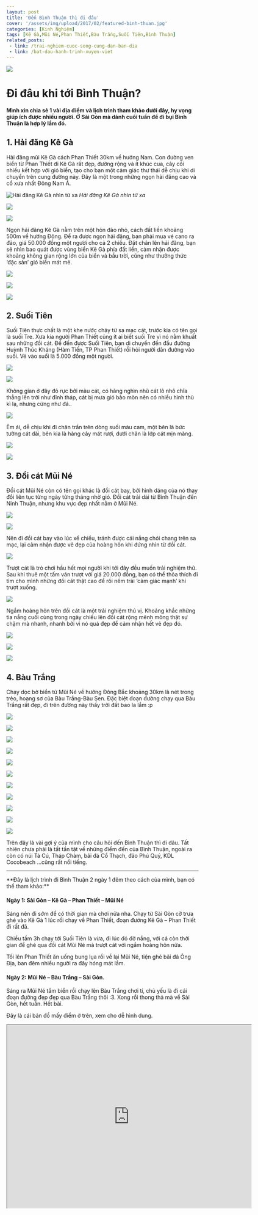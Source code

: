 ```yaml
---
layout: post
title: 'Đến Bình Thuận thì đi đâu'
cover: '/assets/img/upload/2017/02/featured-binh-thuan.jpg'
categories: [Kinh Nghiệm]
tags: [Kê Gà,Mũi Né,Phan Thiết,Bàu Trắng,Suối Tiên,Bình Thuận]
related_posts:
 - link: /trai-nghiem-cuoc-song-cung-dan-ban-dia
 - link: /bat-dau-hanh-trinh-xuyen-viet
---
```



![](https://dendosg.github.io/assets/img/upload/2017/02/f-binh-thuan.jpg)

# Đi đâu khi tới Bình Thuận?

**Mình xin chia sẻ 1 vài địa điểm và lịch trình tham khảo dưới đây, hy vọng giúp ích được nhiều người. Ở Sài Gòn mà dành cuối tuần để đi bụi Bình Thuận là hợp lý lắm đó.**

## 1. Hải đăng Kê Gà

Hải đăng mũi Kê Gà cách Phan Thiết 30km về hướng Nam. Con đường ven biển từ Phan Thiết đi Kê Gà rất đẹp, đường rộng và ít khúc cua, cây cối nhiều kết hợp với gió biển, tạo cho bạn một cảm giác thư thái dễ chịu khi di chuyển trên cung đường này. Đây là một trong những ngọn hải đăng cao và cổ xưa nhất Đông Nam Á.

![Hải đăng Kê Gà nhìn từ xa](https://dendosg.github.io/assets/img/upload/2017/02/phan-thiet-mui-ne-binh-thuan-1-1.jpg)
*Hải đăng Kê Gà nhìn từ xa*

![](https://dendosg.github.io/assets/img/upload/2017/02/phan-thiet-mui-ne-binh-thuan-18.jpg)

![](https://dendosg.github.io/assets/img/upload/2017/02/phan-thiet-mui-ne-binh-thuan-16.jpg)

Ngọn hải đăng Kê Gà nằm trên một hòn đảo nhỏ, cách đất liền khoảng 500m về hướng Đông. Để ra được ngọn hải đăng, bạn phải mua vé cano ra đảo, giá 50.000 đồng một người cho cả 2 chiều. Đặt chân lên hải đăng, bạn sẽ nhìn bao quát được vùng biển Kê Gà phía đất liền, cảm nhận được khoảng không gian rộng lớn của biển và bầu trời, cũng như thưởng thức ‘đặc sản’ gió biển mát mẻ.

![](https://dendosg.github.io/assets/img/upload/2017/02/phan-thiet-mui-ne-binh-thuan-15.jpg)

![](https://dendosg.github.io/assets/img/upload/2017/02/phan-thiet-mui-ne-binh-thuan-14.jpg)

![](https://dendosg.github.io/assets/img/upload/2017/02/phan-thiet-mui-ne-binh-thuan-37.jpg)

## 2. Suối Tiên

Suối Tiên thực chất là một khe nước chảy từ sa mạc cát, trước kia có tên gọi là suối Tre. Xưa kia người Phan Thiết cũng ít ai biết suối Tre vì nó nằm khuất sau những đồi cát. Để đến được Suối Tiên, bạn di chuyển đến đầu đường Huỳnh Thúc Kháng (Hàm Tiến, TP Phan Thiết) rồi hỏi người dân đường vào suối. Vé vào suối là 5.000 đồng một người.

![](https://dendosg.github.io/assets/img/upload/2017/02/phan-thiet-mui-ne-binh-thuan-21.jpg)

![](https://dendosg.github.io/assets/img/upload/2017/02/phan-thiet-mui-ne-binh-thuan-23.jpg)

Không gian ở đây đỏ rực bởi màu cát, có hàng nghìn nhũ cát lô nhô chĩa thẳng lên trời như đỉnh tháp, cát bị mưa gió bào mòn nên có nhiều hình thù kì lạ, nhưng cứng như đá..

![](https://dendosg.github.io/assets/img/upload/2017/02/phan-thiet-mui-ne-binh-thuan-25.jpg)

Êm ái, dễ chịu khi đi chân trần trên dòng suối màu cam, một bên là bức tường cát dài, bên kia là hàng cây mát rượi, dưới chân là lớp cát mịn màng.

![](https://dendosg.github.io/assets/img/upload/2017/02/phan-thiet-mui-ne-binh-thuan-26.jpg)

![](https://dendosg.github.io/assets/img/upload/2017/02/phan-thiet-mui-ne-binh-thuan-22.jpg)

## 3. Đồi cát Mũi Né

Đồi cát Mũi Né còn có tên gọi khác là đồi cát bay, bởi hình dáng của nó thay đổi liên tục từng ngày từng tháng nhờ gió. Đồi cát trải dài từ Bình Thuận đến Ninh Thuận, nhưng khu vực đẹp nhất nằm ở Mũi Né.

![](https://dendosg.github.io/assets/img/upload/2017/02/phan-thiet-mui-ne-binh-thuan-11.jpg)

![](https://dendosg.github.io/assets/img/upload/2017/02/phan-thiet-mui-ne-binh-thuan-27.jpg)

Nên đi đồi cát bay vào lúc xế chiều, tránh được cái nắng chói chang trên sa mạc, lại cảm nhận được vẻ đẹp của hoàng hôn khi đứng nhìn từ đồi cát.

![](https://dendosg.github.io/assets/img/upload/2017/02/phan-thiet-mui-ne-binh-thuan-28.jpg)

Trượt cát là trò chơi hầu hết mọi người khi tới đây đều muốn trải nghiệm thử. Sau khi thuê một tấm ván trượt với giá 20.000 đồng, bạn có thể thỏa thích đi tìm cho mình những đồi cát thật cao để rồi nếm trải ‘cảm giác mạnh’ khi trượt xuống.

![](https://dendosg.github.io/assets/img/upload/2017/02/phan-thiet-mui-ne-binh-thuan-31.jpg)

Ngắm hoàng hôn trên đồi cát là một trải nghiệm thú vị. Khoảng khắc những tia nắng cuối cùng trong ngày chiếu lên đồi cát rộng mênh mông thật sự chậm mà nhanh, nhanh bởi vì nó quá đẹp để cảm nhận hết vẻ đẹp đó.

![](https://dendosg.github.io/assets/img/upload/2017/02/phan-thiet-mui-ne-binh-thuan-34.jpg)

![](https://dendosg.github.io/assets/img/upload/2017/02/phan-thiet-mui-ne-binh-thuan-29.jpg)

![](https://dendosg.github.io/assets/img/upload/2017/02/phan-thiet-mui-ne-binh-thuan-32.jpg)

## 4. Bàu Trắng

Chạy dọc bờ biển từ Mũi Né về hướng Đông Bắc khoảng 30km là nét trong trẻo, hoang sơ của Bàu Trắng-Bàu Sen. Đặc biệt đoạn đường chạy qua Bàu Trắng rất đẹp, đi trên đường này thấy trời đất bao la lắm :p

![](https://dendosg.github.io/assets/img/upload/2017/02/phan-thiet-mui-ne-binh-thuan-12.jpg)

![](https://dendosg.github.io/assets/img/upload/2017/02/phan-thiet-mui-ne-binh-thuan-9.jpg)

![](https://dendosg.github.io/assets/img/upload/2017/02/phan-thiet-mui-ne-binh-thuan-8.jpg)

![](https://dendosg.github.io/assets/img/upload/2017/02/phan-thiet-mui-ne-binh-thuan-39.jpg)

![](https://dendosg.github.io/assets/img/upload/2017/02/phan-thiet-mui-ne-binh-thuan-40.jpg)

![](https://dendosg.github.io/assets/img/upload/2017/02/phan-thiet-mui-ne-binh-thuan-6.jpg)

![](https://dendosg.github.io/assets/img/upload/2017/02/phan-thiet-mui-ne-binh-thuan-5.jpg)

![](https://dendosg.github.io/assets/img/upload/2017/02/phan-thiet-mui-ne-binh-thuan-4.jpg)

![](https://dendosg.github.io/assets/img/upload/2017/02/phan-thiet-mui-ne-binh-thuan-45.jpg)

![](https://dendosg.github.io/assets/img/upload/2017/02/phan-thiet-mui-ne-binh-thuan-41.jpg)

![](https://dendosg.github.io/assets/img/upload/2017/02/phan-thiet-mui-ne-binh-thuan-42.jpg)

Trên đây là vài gợi ý của mình cho câu hỏi đến Bình Thuận thì đi đâu. Tất nhiên chưa phải là tất tần tật về những điểm đến của Bình Thuận, ngoài ra còn có núi Tà Cú, Tháp Chàm, bãi đá Cổ Thạch, đảo Phú Quý, KDL Cocobeach …cũng rất nổi tiếng.
<hr />
**Đây là lịch trình đi Bình Thuận 2 ngày 1 đêm theo cách của mình, bạn có thể tham khảo:**

#### Ngày 1: Sài Gòn – Kê Gà – Phan Thiết – Mũi Né

Sáng nên đi sớm để có thời gian mà chơi nữa nha. Chạy từ Sài Gòn cỡ trưa ghé vào Kê Gà 1 lúc rồi chạy về Phan Thiết, đoạn đường Kê Gà – Phan Thiết đi rất đã.

Chiều tầm 3h chạy tới Suối Tiên là vừa, đi lúc đó đỡ nắng, với cả còn thời gian để ghé qua đồi cát Mũi Né mà trượt cát với ngắm hoàng hôn nữa.

Tối lên Phan Thiết ăn uống bung lụa rồi về lại Mũi Né, tiện ghé bãi đá Ông Địa, ban đêm nhiều người ra đây hóng mát lắm.

#### Ngày 2: Mũi Né – Bàu Trắng – Sài Gòn.

Sáng ra Mũi Né tắm biển rồi chạy lên Bàu Trắng chơi tí, chủ yếu là đi cái đoạn đường đẹp đẹp qua Bàu Trắng thôi :3. Xong rồi thong thả mà về Sài Gòn, hết tuần. Hết bài.

Đây là cái bản đồ mấy điểm ở trên, xem cho dễ hình dung.

<div class="iframewrapper" >
<iframe src="https://www.google.com/maps/d/embed?mid=1Y1DtHetMCR1cdN758jiXm0vjt3o" width="640" height="480"></iframe>
</div>